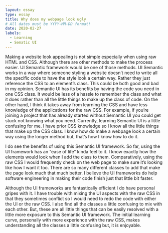```yaml
---
layout: essay
type: essay
title: Why does my webpage look ugly
# All dates must be YYYY-MM-DD format!
date: 2020-02-27
labels:
  - Learning
  - Sematic UI
---
```



Making a website look appealing is not simple especially when using raw HTML and CSS.  Although there are other methods to make the process easier.  UI Semantic framework would be one of those methods.  UI Semantic works in a way where someone styling a website doesn’t need to write all the specific code to have the style look a certain way.  Rather they just reference the CSS to an element’s class.  This could be both good and bad in my opinion.  Semantic UI has its benefits by having the code you need in one CSS class.  It would be less of a hassle to remember the class and what it does rather than all the little things to make up the class of code.  On the other hand, I think it takes away from learning the CSS and have less knowledge of the applications for the raw CSS.  For example, if you’re joining a project that has already started without Semantic UI you could get stuck not knowing what you need.  Currently, learning Semantic UI is a little confusing for me.  I have prior CSS knowledge so I know all the little things that make up the CSS class.  I know how do make a webpage look a certain way using the longer method but, that’s how I know how to do it.  

I do see the benefits of using this Semantic UI framework.  So far, using the UI framework has an “ease of life” kinda feel to it.  I know exactly how the elements would look when I add the class to them.  Comparatively, using the raw CSS I would frequently check on the web page to make sure it’s looking like how I want it too.  There are so many different classes to add that make the page look much that much better.  I believe the UI frameworks do help software engineering in making their code finish just that little bit faster.  

Although the UI frameworks are fantastically efficient I do have personal gripes with it.  I have trouble with mixing the UI aspects with the raw CSS in that they sometimes conflict so I would need to redo the code with either the UI or the raw CSS.  I also find all the classes a little confusing to mix with each other.  But, these are all little things that can be easily resolved with a little more exposure to this Semantic UI framework.  The initial learning curve, personally with more experience with the raw CSS, makes understanding all the classes a little confusing but, it is enjoyable.  
